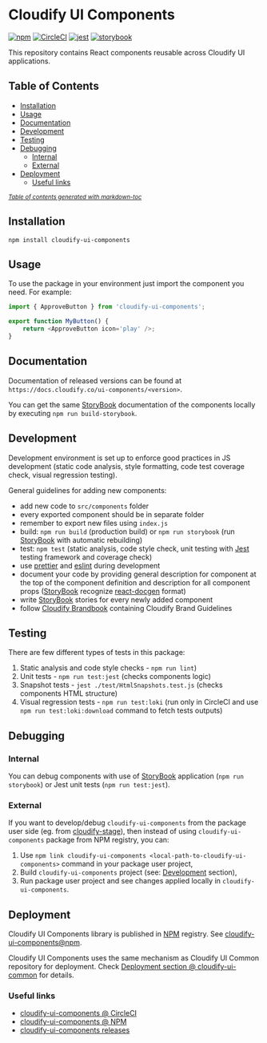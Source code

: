 # Cloudify UI Components

[![npm](https://img.shields.io/npm/v/cloudify-ui-components.svg?style=flat)](https://circleci.com/gh/cloudify-cosmo/cloudify-ui-components)
[![CircleCI](https://img.shields.io/circleci/project/github/cloudify-cosmo/cloudify-ui-components.svg?style=svg)](https://circleci.com/gh/cloudify-cosmo/cloudify-ui-components)
[![jest](https://img.shields.io/badge/tested_with-jest-99424f.svg)](https://github.com/facebook/jest)
[![storybook](https://cdn.jsdelivr.net/gh/storybookjs/brand/badge/badge-storybook.svg)](https://github.com/storybooks/storybook)

This repository contains React components reusable across Cloudify UI applications.


## Table of Contents

  * [Installation](#installation)
  * [Usage](#usage)
  * [Documentation](#documentation)
  * [Development](#development)
  * [Testing](#testing)
  * [Debugging](#debugging)
    + [Internal](#internal)
    + [External](#external)
  * [Deployment](#deployment)
    + [Useful links](#useful-links)

<small><i><a href='http://ecotrust-canada.github.io/markdown-toc/'>Table of contents generated with markdown-toc</a></i></small>

## Installation

```npm
npm install cloudify-ui-components
```

## Usage

To use the package in your environment just import the component you need. For example:

```typescript jsx
import { ApproveButton } from 'cloudify-ui-components';

export function MyButton() {
    return <ApproveButton icon='play' />; 
}
```

## Documentation

Documentation of released versions can be found at `https://docs.cloudify.co/ui-components/<version>`.  

You can get the same [StoryBook](https://storybook.js.org/) documentation of the components locally by executing `npm run build-storybook`.

## Development

Development environment is set up to enforce good practices in JS development (static code analysis, style formatting, code test coverage check, visual regression testing). 

General guidelines for adding new components:
- add new code to `src/components` folder
- every exported component should be in separate folder 
- remember to export new files using `index.js`
- build: `npm run build` (production build) or `npm run storybook` (run [StoryBook](https://storybook.js.org/) with automatic rebuilding)
- test: `npm test` (static analysis, code style check, unit testing with [Jest](https://jestjs.io/en/) testing framework and coverage check) 
- use [prettier](https://prettier.io/) and [eslint](https://eslint.org/) during development
- document your code by providing general description for component at the top of the component definition and description for all component props ([StoryBook](https://storybook.js.org/) recognize [react-docgen](https://github.com/reactjs/react-docgen) format)
- write [StoryBook](https://storybook.js.org/) stories for every newly added component
- follow [Cloudify Brandbook](https://drive.google.com/file/d/1KimyHFey_AoK2nKopRoo_CK-emZs7Pr_/view) containing Cloudify Brand Guidelines

## Testing

There are few different types of tests in this package:

1. Static analysis and code style checks - `npm run lint`)
1. Unit tests - `npm run test:jest` (checks components logic)
1. Snapshot tests - `jest ./test/HtmlSnapshots.test.js` (checks components HTML structure)
1. Visual regression tests - `npm run test:loki` (run only in CircleCI and use `npm run test:loki:download` command to fetch tests outputs)

## Debugging

### Internal

You can debug components with use of [StoryBook](https://storybook.js.org/) application (`npm run storybook`) or Jest unit tests (`npm run test:jest`).

### External

If you want to develop/debug `cloudify-ui-components` from the package user side (eg. from [cloudify-stage](https://github.com/cloudify-cosmo/cloudify-stage)), then instead of using `cloudify-ui-components` package from NPM registry, you can:
 1. Use `npm link cloudify-ui-components <local-path-to-cloudify-ui-components>` command in your package user project,
 1. Build `cloudify-ui-components` project (see: [Development](#development) section), 
 1. Run package user project and see changes applied locally in `cloudify-ui-components`.   


## Deployment

Cloudify UI Components library is published in [NPM](https://www.npmjs.com) registry. See [cloudify-ui-components@npm](https://www.npmjs.com/package/cloudify-ui-components).

Cloudify UI Components uses the same mechanism as Cloudify UI Common repository for deployment. Check [Deployment section @ cloudify-ui-common](https://github.com/cloudify-cosmo/cloudify-ui-common#deployment) for details.

### Useful links

- [cloudify-ui-components @ CircleCI](https://circleci.com/gh/cloudify-cosmo/cloudify-ui-components)
- [cloudify-ui-components @ NPM](https://www.npmjs.com/package/cloudify-ui-components)
- [cloudify-ui-components releases](https://github.com/cloudify-cosmo/cloudify-ui-components/releases)
